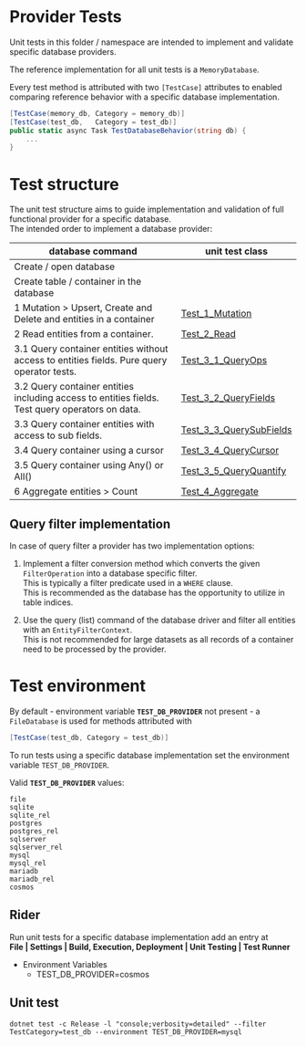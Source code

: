 
# Provider Tests

Unit tests in this folder / namespace are intended to implement and validate specific database providers.

The reference implementation for all unit tests is a `MemoryDatabase`.

Every test method is attributed with two `[TestCase]` attributes to enabled comparing
reference behavior with a specific database implementation.

```csharp
[TestCase(memory_db, Category = memory_db)]
[TestCase(test_db,   Category = test_db)]
public static async Task TestDatabaseBehavior(string db) {
    ...
}
```

# Test structure

The unit test structure aims to guide implementation and validation of full functional provider for a specific database.  
The intended order to implement a database provider:

| database command                                                                               | unit test class                                              |
|------------------------------------------------------------------------------------------------|------------------------------------------------------------- |
|     Create / open database                                                                     |                                                              |
|     Create table / container in the database                                                   |                                                              |
| 1   Mutation > Upsert, Create and Delete and entities in a container                           | [Test_1_Mutation](Test/Test_1_Mutation.cs)                   |
| 2   Read entities from a container.                                                            | [Test_2_Read](Test/Test_2_Read.cs)                           |
| 3.1 Query container entities without access to entities fields. Pure query operator tests.     | [Test_3_1_QueryOps](Test/Test_3_1_QueryOps.cs)               |
| 3.2 Query container entities including access to entities fields. Test query operators on data.| [Test_3_2_QueryFields](Test/Test_3_2_QueryFields.cs)         |
| 3.3 Query container entities with access to sub fields.                                        | [Test_3_3_QuerySubFields](Test/Test_3_3_QuerySubFields.cs)   |
| 3.4 Query container using a cursor                                                             | [Test_3_4_QueryCursor](Test/Test_3_4_QueryCursor.cs)         |
| 3.5 Query container using Any() or All()                                                       | [Test_3_5_QueryQuantify](Test/Test_3_5_QueryQuantify.cs)     |
| 6   Aggregate entities > Count                                                                 | [Test_4_Aggregate](Test/Test_4_Aggregate.cs)                 |


## Query filter implementation

In case of query filter a provider has two implementation options:

1. Implement a filter conversion method which converts the given `FilterOperation` into a database specific filter.  
   This is typically a filter predicate used in a `WHERE` clause.  
   This is recommended as the database has the opportunity to utilize in table indices.

2. Use the query (list) command of the database driver and filter all entities with an `EntityFilterContext`.  
   This is not recommended for large datasets as all records of a container need to be processed by the provider.


# Test environment

By default - environment variable **`TEST_DB_PROVIDER`** not present - a `FileDatabase` is used for methods attributed with
```csharp
[TestCase(test_db, Category = test_db)]
```

To run tests using a specific database implementation set the environment variable `TEST_DB_PROVIDER`.

Valid  **`TEST_DB_PROVIDER`** values:
```
file
sqlite
sqlite_rel
postgres
postgres_rel
sqlserver
sqlserver_rel
mysql
mysql_rel
mariadb
mariadb_rel
cosmos
```


## Rider
Run unit tests for a specific database implementation add an entry at  
**File | Settings | Build, Execution, Deployment | Unit Testing | Test Runner**  
- Environment Variables
    - TEST_DB_PROVIDER=cosmos

## Unit test
```
dotnet test -c Release -l "console;verbosity=detailed" --filter TestCategory=test_db --environment TEST_DB_PROVIDER=mysql
```